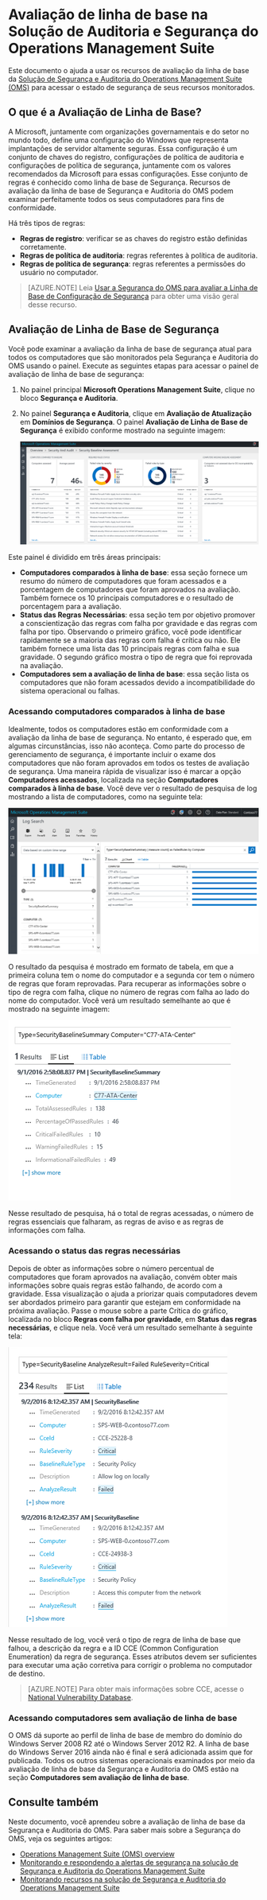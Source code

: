 <properties
   pageTitle="Linha de base de solução de auditoria e segurança do Operations Management Suite | Microsoft Azure"
   description="Este documento explica como usar a solução de Segurança e Auditoria do OMS para realizar uma avaliação de linha de base de todos os computadores monitorados para fins de conformidade e segurança."
   services="operations-management-suite"
   documentationCenter="na"
   authors="YuriDio"
   manager="swadhwa"
   editor=""/>

<tags
   ms.service="operations-management-suite"
   ms.devlang="na"
   ms.topic="hero-article"
   ms.tgt_pltfrm="na"
   ms.workload="na"
   ms.date="09/08/2016"
   ms.author="yurid"/>


# <a name="baseline-assessment-in-operations-management-suite-security-and-audit-solution"></a>Avaliação de linha de base na Solução de Auditoria e Segurança do Operations Management Suite

Este documento o ajuda a usar os recursos de avaliação da linha de base da [Solução de Segurança e Auditoria do Operations Management Suite (OMS)](operations-management-suite-overview.md) para acessar o estado de segurança de seus recursos monitorados.

## <a name="what-is-baseline-assessment?"></a>O que é a Avaliação de Linha de Base?

A Microsoft, juntamente com organizações governamentais e do setor no mundo todo, define uma configuração do Windows que representa implantações de servidor altamente seguras. Essa configuração é um conjunto de chaves do registro, configurações de política de auditoria e configurações de política de segurança, juntamente com os valores recomendados da Microsoft para essas configurações. Esse conjunto de regras é conhecido como linha de base de Segurança. Recursos de avaliação da linha de base de Segurança e Auditoria do OMS podem examinar perfeitamente todos os seus computadores para fins de conformidade. 

Há três tipos de regras:

- **Regras de registro**: verificar se as chaves do registro estão definidas corretamente.
- **Regras de política de auditoria**: regras referentes à política de auditoria.
- **Regras de política de segurança**: regras referentes a permissões do usuário no computador.

> [AZURE.NOTE] Leia [Usar a Segurança do OMS para avaliar a Linha de Base de Configuração de Segurança](https://blogs.technet.microsoft.com/msoms/2016/08/12/use-oms-security-to-assess-the-security-configuration-baseline/) para obter uma visão geral desse recurso.

## <a name="security-baseline-assessment"></a>Avaliação de Linha de Base de Segurança

Você pode examinar a avaliação da linha de base de segurança atual para todos os computadores que são monitorados pela Segurança e Auditoria do OMS usando o painel.  Execute as seguintes etapas para acessar o painel de avaliação de linha de base de segurança:

1. No painel principal **Microsoft Operations Management Suite**, clique no bloco **Segurança e Auditoria**.
2. No painel **Segurança e Auditoria**, clique em **Avaliação de Atualização** em **Domínios de Segurança**. O painel **Avaliação de Linha de Base de Segurança** é exibido conforme mostrado na seguinte imagem:
    
    ![Avaliação de Linha de Base de Auditoria e Segurança do OMS](./media/oms-security-baseline/oms-security-baseline-fig1.png)

Este painel é dividido em três áreas principais:

- **Computadores comparados à linha de base**: essa seção fornece um resumo do número de computadores que foram acessados e a porcentagem de computadores que foram aprovados na avaliação. Também fornece os 10 principais computadores e o resultado de porcentagem para a avaliação.
- **Status das Regras Necessárias**: essa seção tem por objetivo promover a conscientização das regras com falha por gravidade e das regras com falha por tipo. Observando o primeiro gráfico, você pode identificar rapidamente se a maioria das regras com falha é crítica ou não. Ele também fornece uma lista das 10 principais regras com falha e sua gravidade. O segundo gráfico mostra o tipo de regra que foi reprovada na avaliação. 
- **Computadores sem a avaliação de linha de base**: essa seção lista os computadores que não foram acessados devido a incompatibilidade do sistema operacional ou falhas. 

### <a name="accessing-computers-compared-to-baseline"></a>Acessando computadores comparados à linha de base

Idealmente, todos os computadores estão em conformidade com a avaliação da linha de base de segurança. No entanto, é esperado que, em algumas circunstâncias, isso não aconteça. Como parte do processo de gerenciamento de segurança, é importante incluir o exame dos computadores que não foram aprovados em todos os testes de avaliação de segurança. Uma maneira rápida de visualizar isso é marcar a opção **Computadores acessados**, localizada na seção **Computadores comparados à linha de base**. Você deve ver o resultado de pesquisa de log mostrando a lista de computadores, como na seguinte tela:

![Resultados de computadores acessados](./media/oms-security-baseline/oms-security-baseline-fig2.png)

O resultado da pesquisa é mostrado em formato de tabela, em que a primeira coluna tem o nome do computador e a segunda cor tem o número de regras que foram reprovadas. Para recuperar as informações sobre o tipo de regra com falha, clique no número de regras com falha ao lado do nome do computador. Você verá um resultado semelhante ao que é mostrado na seguinte imagem:

![Detalhes dos resultados de computadores acessados](./media/oms-security-baseline/oms-security-baseline-fig3.png)

Nesse resultado de pesquisa, há o total de regras acessadas, o número de regras essenciais que falharam, as regras de aviso e as regras de informações com falha.

### <a name="accessing-required-rules-status"></a>Acessando o status das regras necessárias

Depois de obter as informações sobre o número percentual de computadores que foram aprovados na avaliação, convém obter mais informações sobre quais regras estão falhando, de acordo com a gravidade. Essa visualização o ajuda a priorizar quais computadores devem ser abordados primeiro para garantir que estejam em conformidade na próxima avaliação. Passe o mouse sobre a parte Crítica do gráfico, localizada no bloco **Regras com falha por gravidade**, em **Status das regras necessárias**, e clique nela. Você verá um resultado semelhante à seguinte tela:

![Regras com falha por detalhes de gravidade](./media/oms-security-baseline/oms-security-baseline-fig4.png) 

Nesse resultado de log, você verá o tipo de regra de linha de base que falhou, a descrição da regra e a ID CCE (Common Configuration Enumeration) da regra de segurança. Esses atributos devem ser suficientes para executar uma ação corretiva para corrigir o problema no computador de destino.

> [AZURE.NOTE] Para obter mais informações sobre CCE, acesse o [National Vulnerability Database](https://nvd.nist.gov/cce/index.cfm).

### <a name="accessing-computers-missing-baseline-assessment"></a>Acessando computadores sem avaliação de linha de base

O OMS dá suporte ao perfil de linha de base de membro do domínio do Windows Server 2008 R2 até o Windows Server 2012 R2. A linha de base do Windows Server 2016 ainda não é final e será adicionada assim que for publicada. Todos os outros sistemas operacionais examinados por meio da avaliação de linha de base da Segurança e Auditoria do OMS estão na seção **Computadores sem avaliação de linha de base**.

## <a name="see-also"></a>Consulte também

Neste documento, você aprendeu sobre a avaliação de linha de base da Segurança e Auditoria do OMS. Para saber mais sobre a Segurança do OMS, veja os seguintes artigos:

- [Operations Management Suite (OMS) overview](operations-management-suite-overview.md)
- [Monitorando e respondendo a alertas de segurança na solução de Segurança e Auditoria do Operations Management Suite](oms-security-responding-alerts.md)
- [Monitorando recursos na solução de Segurança e Auditoria do Operations Management Suite](oms-security-monitoring-resources.md)




<!--HONumber=Oct16_HO2-->


